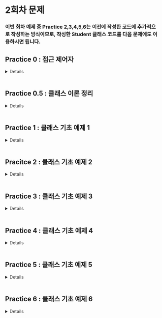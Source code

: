# 2회차 문제

### 이번 회차 예제 중 Practice 2,3,4,5,6는 이전에 작성한 코드에 추가적으로 작성하는 방식이므로, 작성한 Student 클래스 코드를 다음 문제에도 이용하시면 됩니다.

## Practice 0 : 접근 제어자
<details>

### 접근제어자
자바에는 접근 제어자가 4개 존재한다.

변수나 메서드의 사용 권한은 다음과 같은 접근 제어자를 사용하여 설정할수 있다.

1. private
2. default
3. protected
4. public

접근 제어자는 private -> default -> protected -> public 순으로 보다 많은 접근을 허용한다. 하나씩 순서대로 살펴보자.

>### private : 해당 클래스에서만 접근 가능
>접근제어자가 private으로 설정되었다면 private 이 붙은 변수, 메서드는 해당 클래스에서만 접근이 가능하다.
>### default : 같은 패키지에서만 접근 가능
>접근 제어자를 별도로 설정하지 않는다면 접근 제어자가 없는 변수, 메서드는 default 접근 제어자가 되어 해당 패키지 내에서만 접근이 가능하다.
>### protected : 같은 패키지 또는 해당 클래스를 상속 받은 클래스
>접근제어자가 protected로 설정되었다면 protected가 붙은 변수, 메서드는 동일 패키지의 클래스 또는 해당 클래스를 상속받은 다른 패키지의 클래스에서만 접근이 가능하다.
>### public : 어디에서나 접근 가능
>접근제어자가 public으로 설정되었다면 public 접근제어자가 붙은 변수, 메서드는 어떤 클래스에서라도 접근이 가능하다.
>
>[출처] : https://wikidocs.net/232 (점프 투 자바)

그렇다면 간단하게 접근 제어자에 대한 코드를 보고 넘어가도록 하자. 자세한 내용은 다음 회차에서 다룰 예정이다.

**[코드]**
```java
public class public_class {
    //[접근제어자] [자료형] [변수명]
	private int private_var; // private 접근제어자  
	int default_var;        // default 접근제어자
	protected int protected_var; // protected 접근제어자
	public int public_var;  // public 접근제어자
}
class default_class{
    //...    
}

private class private_class{
    //...
}
```

**이번 예제에서는 default( 작성하지 않는 경우 기본 값) 접근 제어자로 코드를 작성할 예정이다.**


</details>
<br>


## Practice 0.5 : 클래스 이론 정리
<details>

**[문제]** 클래스

**[설명]** 이번 예제도 이해를 돕기 위한 예제입니다. 편하게 읽어주세용.

자바에 존재하는 변수들 목록은 다음과 같다.
```java
class Variable {
    int instanceV;                 // default 접근제어자, 멤버 변수 중 인스턴스 변수  
    static int StaticV;            // default 접근제어자, 멤버 변수 중 클래스 변수

    void function(int localV1)        // default 접근제어자, 지역변수1 : localV1					
    {
        int localV2;                // default 접근제어자, 지역변수2 : localV2
    }
}
```
- **멤버 변수**

    **클래스 변수**와 **인스턴스 변수**가 존재한다.


- **클래스 변수**

  정의 : 맴버변수 중 static과 함께 선언된 변수 <br>
  특징 : 모든 인스턴스에 대해 공통된 저장공간을 갖기 때문에 항상 공통된 값을 갖는다. <br>
  외부에서 사용하는 경우에도 인스턴스를 생성하지 않고 변수에 바로 접근할 수 있다. ex) Variable.StaticV <br>
  생성시기 : 클래스가 메모리에 로딩되었을 때


- **인스턴스 변수**
  
  정의 : 맴버변수 중 static 없이 선언된 변수 <br> 
  특징 : 각각의 인스터스마다 독립된 값을 다른 저장공간에 갖기 때문에 인스턴스마다 다른 값을 가질 수 있다. <br>
  생성시기 : 인스턴스가 생성되었을 때


- **지역 변수**

  정의 : 맴버변수를 제외한 모든 변수 ex) 메서드 내애서 선언된 변수<br>
  특징 : 클래스의 메서드 내에 선언되어 선언된 블럭( { } )에서만 사용 가능 <br>
  생성시기: 메서드 내의 변수 선언문이 실행되었을 때

여기까지의 내용은 C언어의 구조체 내용과 꽤 유사하다. 추가로 자바의 클래스는 변수뿐만 아니라 `메서드(함수)`또한 갖는다.

우선 객체의 정의는 다음과 같이 정리할 수 있다.

1) 사전적 정의: 실제로 존재하는 것
2) 객체지향이론에서의 정의: 실존하는 것뿐만 아니라 개념, 논리와 같은 무형적인 것
3) **프로그래밍에서의 정의: 클래스에 정의된 내용대로 메모리에 생성된 것**

이러한 객체를 생성하기 위해선, 주어진 클래스를 바탕으로 객체를 만들어야한다. 이 과정을 **인스턴스화**라고 부른다.
즉, 객체나 인스턴스나 비슷한 의미를 갖는다. 하지만 특정 클래스로부터 만들어졋다는 의미를 더욱 강조하기 위해 인스턴스라는 표현을 사용한다.

```java
class Cat {
    String Name;  // default 접근 제어자, String 타입으로 선언된 인스턴스 변수 Name
    int Weight;   // default 접근 제어자 ...
    int Age;
    
    
    void Crying(){  // 선언부
      System.out.println("야옹"); // 구현부
    }
    
    void Eat() { // 선언부
      System.out.println("냠냠"); // 구현부 1
      this.Weight += 1;         // 구현부 2
    }
}
```

메서드란 클래스 내의 함수로 특정 작업을 수행하는 동작의 묶음을 의미한다.
메서드는 크게 선언부와 구현부로 구분된다. <br>
선언부에서는 **반환타입** **매서드명** (매개변수)의 구조를 갖는다. <br>

지금까지의 내용을 Crying이라는 메서드에 적용하여 하나하나 분리해보자.

- 선언부 : void Crying()
  - 반환타입 : void
  - 메서드명 : Crying
  - 매개변수 : 없음
- 구현부 : System.out.println("야옹");

( 접근 제어자가 허가한다면 ) 객체의 메서드를 **객체이름.메서드명** 문법을 통해 메서드를 호출할 수 있다.
이렇게 여러 클래스에 대한 기본적인 구조를 설명하였다. 
이를 통해 클래스는 크게 멤버 변수와 메서드로 구분되며, 멤버 변수에는 클래스 변수, 인스턴스 변수가 존재하는 것을 파악할 수 있었다.

이제 클래스를 이용하여 객체를 생성해보는 과정을 진행할 것이다. 사실 이전 실습 시간에서 객체를 생성해본 적이 있다.
String 클래스와 Scanner 클래스를 이용하여 여러 가지 코드를 작성해 보았기 때문이다.

객체는 기본적으로 **new 연산자**를 이용하여 생성된다. new 연산자 + 생성자의 조합으로 클래스가 인스턴스화 된다.
그렇다면 생성자란 무엇일까? 다음 코드를 보자.

```java
class Account{
    int accountNumber;
    String name;
    
    Account(int accountNumber, String name){
        this.accountNumber = accountNumber;
        this.name = name;
    }
    
    Account(){
        this.accountNumber = 0;
        this.name = null;
    }
}
```

- 생성자란?

  인스턴스(객체)가 생성될 때 호출되는 인스턴스 초기화 메서드이다.
  생성자가 호출 됨으로써 인스턴스의 변수들이 초기화되고, 인스턴스 생성 시 필요한 것들이 실행된다.

  > 참고!! <br> 한가지 주의할 것은 생성자를 통해 인스턴스가 생성되는 것이 아니다.
  생성자는 인스터스의 변수들을 초기화하며 인스턴스 생성 시 필요한 것들을 실행하는 역할이고,
  실제 인스턴스 생성(메모리 상에 생성)은 연산자 new 를 통하여 진행한다.
  > 1. new 연산자를 통해 메모리에 변수명의 이름으로 메모리 할당하여 인스턴스 생성
  > 2. 생성자를 통해 해당 인스턴스의 멤버 변수를 초기화 및 설정

생성자 선언에는 두 가지 규칙이 존재한다.
1) 클래스와 같은 이름으로 만들 것
2) 반환 값을 적지말 것

만약 클래스 내에 생성자가 정의되지 않아있다면, 컴파일러는 자동적으로 기본 생성자를 추가하여 컴파일을 진행한다. 
기본 생성자의 구조는 다음과 같다.

`클래스이름(){ }`

사용자가 생성자를 생성하는 방식에는 여러가지가 존재한다. 매개변수가 존재하는 방식과 매개변수가 존재하지 않는 방식이다.
일반적으로는 매개변수로 입력한 값을 객체의 인스턴스 변수에 할당하여 값을 지정해준다.

추가적인 `this()` 생성자와 `super()` 생성자에 대해선 이후에 다루도록 하겠다.

이제 위의 코드를 아까처럼 하나하나씩 뜯어보자.

- 선언부 : Account(int accountName, String name)
  - 생성자는 항상 메서드명 위치에 클래스의 이름을 적어주어야 한다.
  - 이 생성자는 int형 변수와 String타입 변수를 매개변수로 받는다.
- 구현부1 : this.accountNumber = accountNumber;
  - 클래스 내에서 `this.변수명`을 사용한다면, 객체의 멤버 변수 중 `변수명`에 해당하는 변수에 접근할 수 있다. 예를 들어
`this.name`은 해당 클래스의 `name`이라는 멤버 변수에 접근하는 것이다.
  -  생성하려는 객체의 accountNumber이라는 멤버변수에 매개 변수로 받은 accountNumber의 값을 할당한다.
- 구현부2 : this.name = name;
  - 위의 내용과 동일하게 매개변수로 받은 name을 객체의 변수 중 name에 할당한다.

이제 이를 적용한 코드를 아래에서 보자.

**[코드]**

```java
public class Practice1 {
  public static void main(String[] args) {
      
    // 생성자 1을 이용하여 객체 생성
    Account account1 = new Account(1234, "HANTOR", 100000);
    
    // 생성자 2를 이용하여 객체 생성하고, 각각의 멤버에 접근하여 값 할당
    Account account2 = new Account();
    account2.name = "JAVA";
    account2.money = 1000;
    account2.accountNumber = 5678;
    
    // 두 객체에 존재하는 메서드 호출
    account1.showmethemoney();
    account2.showmethemoney();
  }
}

class Account{
  int accountNumber; // int형으로 선언된 멤버 변수 ( 인스턴스 변수, default 접근 제어자 )
  String name;      // String 타입으로 선언된 멤버 변수 ( 인스턴스 변수, default 접근 제어자 ) 
  int money;        // int형으로 선언된 멤버 변수 ( 인스턴스 변수, default 접근 제어자 )
  
  // 생성자 1 : 매개변수를 이용하여 객체 생성
  Account(int accountNumber, String name, int money){
    this.accountNumber = accountNumber;
    this.name = name;
    this.money = money;
  }
  
  // 생성자 2 : 매개변수를 입력하지 않고 객체 생성
  Account(){
    this.accountNumber = 0; 
    this.name = null;
    this.money = 0;
  }
  
  void showmethemoney() {
    System.out.println(this.name + " : " +this.money);
  }
}
/*
출력 결과
HANTOR : 100000
JAVA : 1000     
*/
```

</details>

<br>

## Practice 1 : 클래스 기초 예제 1

<details>

**[문제]** 다음과 같은 멤버 변수를 갖는 Student 클래스를 선언하시오.

**[설명]**

| 접근제어자   | 타입     | 변수명  | 설명 |
|---------|--------|------|-------|
| default | String | name | 학생의 이름 |
| default | int     | ban    | 반 번호 |
| default | int     | no     | 번호  |
| default | int     | kor    | 국어 성적 |
| default | int     | math   | 수학 성적|
| default | int     | eng    | 영어 성적 |

**[코드]**
```java
class Student{
    // TO DO : 조건에 맞게 Student 멤버 변수 선언하기
    // default 접근 제어자는 작성하지 않는 경우, 자동으로 설정됩니다.
    String name;
    int ban;
    int no;
    int kor;
    int math;
    int eng; 
    //
}
```

</details>
<br>


## Pracitce 2 : 클래스 기초 예제 2

<details>
**[문제]** 멤버 변수의 정보를 가져오는 함수를 작성해보자

**[설명]** 일반적으로 JAVA에서는 멤버 변수에 직접적으로 접근하는 방법을 권장하지 않는다. 이에 관해서는 이후에 다루게 **캡슐화**를 지키기 위함인데, 이에 관해서는 차후에 다루도록 하겠다.

따라서 멤버 변수에 접근하는 메서드를 만들어서, 간접적으로 멤버 변수의 값을 가져오도록 하자. 메서드들의 조건은 다음과 같다.
지금 작성하게 될 메서드들은 모두 멤버 변수를 반환하는 메서드로, 이를 JAVA에서는 getter 메서드라고 칭한다.

| 접근제어자     | 메서드명      | 기능                | 반환 타입  | 매개 변수 |
|-----------|-----------|-------------------|--------|-------| 
| default   | getName()  | name 멤버 변수의 값을 반환 | String | 없음    |
| default   | getBan()  | ban 멤버 변수의 값을 반환  | int    | 없음    |
| default   | getNo()   | no 멤버 변수의 값을 반환   | int    | 없음    |
| default   | getKor()  | kor 멤버 변수의 값을 반환  | int    | 없음    |
| default   | getMath() | math 멤버 변수의 값을 반환 | int    | 없음    |
| default   | getEng()  | eng 멤버 변수의 값을 반환  | int    | 없음    |

**[코드]**
```java
class practice2 {
  public static void main(String[] args) {
    Student std = new Student();
    std.name = "HANTOR";
    std.ban = 2;
    std.no = 4;
    std.kor = 100;
    std.math = 90;
    std.eng = 95;

    System.out.println("학생의 이름 : " + std.getName());
    System.out.println("학생의 반 : " + std.getBan());
    System.out.println("학생의 번호 : " + std.getNo());
    System.out.println("국어 성적 : " + std.getKor());
    System.out.println("수학 성적 : " + std.getMath());
    System.out.println("영어 성적 : " + std.getEng());
  }
    
}

class Student{
    
}
```


</details>


<br>

## Practice 3 : 클래스 기초 예제 3
<details>

**[문제]** 클래스에 메서드 추가하기

**[설명]** 조건에 맞게 3개의 메서드를 선언해보자.

| 메서드명  | 기능        | 반환 타입  | 매개 변수 |
|-------|------------|--------|-----|
| getTotal   | kor, eng, math의 값을 모두 더한다.     | int    | 없음  |
| getAverage | 총점을 과목 수로 나눈 평균 값을 구한다.   | double | 없음  |
| getInfo | "반, 번호, 이름"의 형태로 객체의 정보를 반환한다. | String | 없음 |

**[코드]**
```java
class Practice3 {
    public static void main(String args[]) {
      Student std = new Student(); // 기본 생성자를 통해 객체 생성하기
      std.name = "Hantor"; // 멤버 변수에 직접 접근하여 값 할당하기
      std.ban = 2;
      std.no = 4;
      std.kor = 90;
      std.math = 100;
      std.eng = 95;
      
      System.out.println("정보:"+std.getInfo());
      System.out.println("총점:"+std.getTotal());
      System.out.println("평균:"+std.getAverage());
    }
}

class Student {
    String name;
    int ban;
    int no;
    int kor;
    int eng;
    int math;
    
    // TO DO : getTotal(), getAverage(), getInfo() 메서드 선언하기
}
```
</details>

<br>

## Practice 4 : 클래스 기초 예제 4
<details>

**[문제]** 생성자를 선언하여 Student 객체를 생성해보자.

**[설명]** JAVA에서는 객체를 생성하기 위해 `생성자`를 이용하여 객체를 생성한다. 앞서 다룬 Practice 2,3에서는 객체 생성 시, 기본으로 존재하는 기본 생성자 `Student() { };` 를 이용하여 객체를 생성하였다.
이제 생성자를 클래스에 직접 작성하고, 작성한 생성자로 객체를 생성하자.

| 메서드명    | 기능                      | 반환 타입   | 매개 변수 |
|---------|-------------------------|---------|-----|
| Student | Student 멤버 변수의 값을 할당한다. | 작성하지 않음 | Student의 모든 멤버 변수 |

**새롭게 생성할 객체의 조건**

| 변수명  | name  | ban  | no | kor | eng | math |
|------| --- | --- | --- | --- |-----| --- |
| std2 | "본인 이름" | 2 | 4 | 100 | 90  | 95 | 

**[코드]** 
```java
class Practice4 {
  public static void main(String args[]) {
    Student std = new Student("Hantor", 1, 30, 90, 88, 100);
    // TO DO : 직접 작성한 생성자로 객체를 하나 더 만들어보자 !
    
    //

    System.out.println("정보:"+std.getInfo());
    System.out.println("총점:"+std.getTotal());
    System.out.println("평균:"+std.getAverage());
    System.out.println();
    System.out.println("정보:"+std2.getInfo());
    System.out.println("총점:"+std2.getTotal());
    System.out.println("평균:"+std2.getAverage());
  }
}
class Student {
    String name;
    int ban;
    int no;
    int kor;
    int eng;
    int math;
    
    // TO DO : Student 객체 생성자 작성하기
  
    //
}
```
</details>

<br>

## Practice 5 : 클래스 기초 예제 5

<details>

**[문제]** 생성자의 응용

**[설명]** 클래스에 새로운 멤버 변수를 추가하자. `String` 타입으로 `level`이라는 변수명을 가진 변수이다.
그리고 앞서 만든 생성자의 코드에서 `level`에 들어가는 데이터를 설정도록 수정하자. 조건은 다음과 같다.

- 평균이 90점 이상인 경우 "상"
- 평균이 80점 이상 90점 미만인 경우 "중"
- 평균이 80점 미만인 경우 "하"로 정한다.

**[코드]**
```java
class Practice5{
  public static void main(String args[]) {
    Student std = new Student("Hantor", 1, 30, 90, 88, 100);
    
    System.out.println("정보:"+std.getInfo());
    System.out.println("총점:"+std.getTotal());
    System.out.println("평균:"+std.getAverage());
    System.out.println("수준:"+std.level);
  }
}
class Student {
  String name;
  int ban;
  int no;
  int kor;
  int eng;
  int math;
  // TO DO : level 변수 추가 및 생성자 수정
    
  //
}
```
</details>

<br>

## Practice 6 : 클래스 기초 예제 6
<details>

**[문제]** 언제까지 System.out.println 쓸꺼야?

**[설명]** Practice 6 의 출력을 간단히 하고자 한다.
Student 클래스에 getSummary()라는 를 선언하여, 각각의 객체에서 메서드를 호출하여 출력을 진행해보자.

**[코드]** 

```
class
```

</details>

<br>
